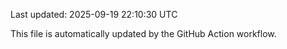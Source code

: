 Last updated: 2025-09-19 22:10:30 UTC

This file is automatically updated by the GitHub Action workflow.
